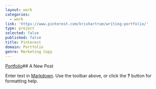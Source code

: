 ```yaml
---
layout: work
categories:
  - work
link: 'https://www.pinterest.com/krishartrum/writing-portfolio/'
type: project
selected: false
published: false
title: Pinterest
domain: Portfolio
genre: Marketing Copy
---
```

[Portfolio](https://www.pinterest.com/krishartrum/writing-portfolio/)## A New Post

Enter text in [Markdown](http://daringfireball.net/projects/markdown/). Use the toolbar above, or click the **?** button for formatting help.
